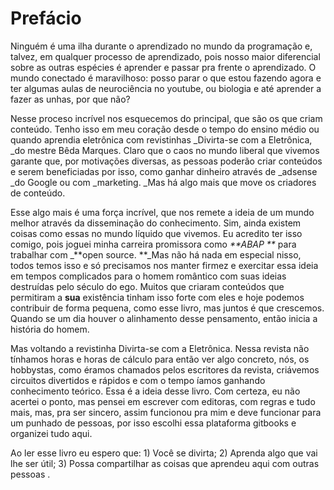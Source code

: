 # Prefácio

Ninguém é uma ilha durante o aprendizado no mundo da programação e, talvez, em qualquer processo de aprendizado, pois nosso maior diferencial sobre as outras espécies é aprender e passar pra frente o aprendizado. O mundo conectado é maravilhoso: posso parar o que estou fazendo agora e ter algumas aulas de neurociência no youtube, ou biologia e até aprender a fazer as unhas, por que não?

Nesse proceso incrível nos esquecemos do principal, que são os que criam conteúdo. Tenho isso em meu coração desde o tempo do ensino médio ou quando aprendia eletrônica com revistinhas \_Divirta-se com a Eletrônica, \_do mestre Bêda Marques. Claro que o caos no mundo liberal que vivemos garante que, por motivações diversas, as pessoas poderão criar conteúdos e serem beneficiadas por isso, como ganhar dinheiro através de \_adsense \_do Google ou com \_marketing. \_Mas há algo mais que move os criadores de conteúdo.

Esse algo mais é uma força incrível, que nos remete a ideia de um mundo melhor através da disseminação do conhecimento. Sim, ainda existem coisas como essas no mundo líquido que vivemos. Eu acredito ter isso comigo, pois joguei minha carreira promissora como _**ABAP **_ para trabalhar com \_**open source. **\_Mas não há nada em especial nisso, todos temos isso e só precisamos nos manter firmez e exercitar essa ideia em tempos complicados para o homem romântico com suas ideias destruídas pelo século do ego. Muitos que criaram conteúdos que permitiram a **sua** existência tinham isso forte com eles e hoje podemos contribuir de forma pequena, como esse livro, mas juntos é que crescemos. Quando se um dia houver o alinhamento desse pensamento, então inicia a história do homem.

Mas voltando a revistinha Divirta-se com a Eletrônica. Nessa revista não tínhamos horas e horas de cálculo para então ver algo concreto, nós, os hobbystas, como éramos chamados pelos escritores da revista, criávemos circuitos divertidos e rápidos e com o tempo íamos ganhando conhecimento teórico. Essa é a ideia desse livro. Com certeza, eu não acertei o ponto, mas pensei em escrever com editoras, com regras e tudo mais, mas, pra ser sincero, assim funcionou pra mim e deve funcionar para um punhado de pessoas, por isso escolhi essa plataforma gitbooks e organizei tudo aqui.

Ao ler esse livro eu espero que: 1\) Você se divirta; 2\) Aprenda algo que vai lhe ser útil; 3\) Possa compartilhar as coisas que aprendeu aqui com outras pessoas .

